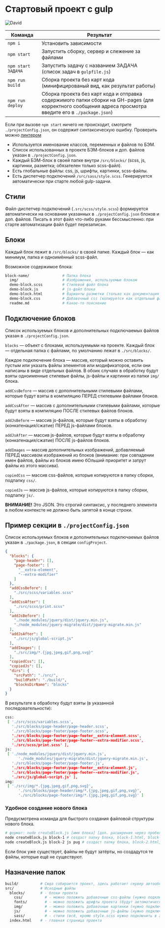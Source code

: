 # Стартовый проект с gulp


![David](https://img.shields.io/david/dev/alekseyburn/ab-start-project?style=flat-square)

<table>
  <thead>
    <tr>
      <th>Команда</th>
      <th>Результат</th>
    </tr>
  </thead>
  <tbody>
    <tr>
      <td width="22%"><code>npm i</code></td>
      <td>Установить зависимости</td>
    </tr>
    <tr>
      <td><code>npm start</code></td>
      <td>Запустить сборку, сервер и слежение за файлами</td>
    </tr>
    <tr>
      <td><code>npm start ЗАДАЧА</code></td>
      <td>Запустить задачу с названием ЗАДАЧА (список задач в <code>gulpfile.js</code>)</td>
    </tr>
    <tr>
      <td><code>npm run build</code></td>
      <td>Сборка проекта без карт кода (минифицированый вид, как результат работы)</td>
    </tr>
    <tr>
      <td><code>npm run deploy</code></td>
      <td>Сборка проекта без карт кода и отправка содержимого папки сборки на GH-pages (для корректного сообщения адреса просмотра введите его в <code>./package.json</code>)</td>
    </tr>
  </tbody>
</table>

Если при вызове `npm start` ничего не происходит, смотрите `./projectConfig.json`, он содержит синтаксическую ошибку. Проверить можно [линтером](http://jsonlint.com/)

- Используется именование классов, переменных и файлов по БЭМ.
- Список использованных в проекте БЭМ-блоков и доп. файлов указан в `./projectConfig.json`.
- Каждый БЭМ-блок в своей папке внутри `/src/blocks/` (scss, js, картинки, разметка; обязателен только scss-файл).
- Есть глобальные файлы: css, js, шрифты, картинки, scss-файлы.
- Есть диспетчер подключений `/src/sass/style.scss`. Генерируется автоматически при старте любой gulp-задачи.


## Стили

Файл-диспетчер подключений (`.src/scss/style.scss`) формируется автоматически на основании указанных в `./projectConfig.json` блоков и доп. файлов. Писать в этот файл что-либо руками бессмысленно: при старте автоматизации файл будет перезаписан.

## Блоки

Каждый блок лежит в `/src/blocks/` в своей папке. Каждый блок — как минимум, папка и одноимённый scss-файл.

Возможное содержимое блока:

```bash
block-name/               # Папка блока
  img/                    # Изображения, используемые блоком
  demo-block.scss         # Стилевой файл блока
  demo-block.js           # js-файл блока
  demo-block.html         # Варианты разметки (только как документация блока или как вставляемый фрагмент)
  demo-block.css          # Добавочный css (копируется как отдельный файл в `build/css`)
  readme.md               # Какое-то пояснение
```


## Подключение блоков

Список используемых блоков и дополнительных подключаемых файлов указан в `./projectConfig.json`.

`blocks` — объект с блоками, используемыми на проекте. Каждый блок — отдельная папка с файлами, по умолчанию лежат в `./src/blocks/`.

Каждое подключение блока — массив, который можно оставить пустым или указать файлы элементов или модификаторов, если они написаны в виде отдельных файлов. В обоих случаях в обработку будут взяты одноименные стилевые файлы, js-файлы и картинки из папки `img/` блока.

`addCssBefore` — массив с дополнительными стилевыми файлами, которые будут взяты в компиляцию ПЕРЕД стилевыми файлами блоков.

`addCssAfter` — массив с дополнительными стилевыми файлами, которые будут взяты в компиляцию ПОСЛЕ стилевых файлов блоков.

`addJsBefore` — массив js-файлов, которые будут взяты в обработку (конкатенация/сжатие) ПЕРЕД js-файлами блоков.

`addJsAfter` — массив js-файлов, которые будут взяты в обработку (конкатенация/сжатие) ПОСЛЕ js-файлов блоков.

`addImages` — массив дополнительных изображений, добавляемый ПЕРЕД массивом изображений из блоков (внимание: при совпадении имен файлов, файлы из блоков имею бОльший приоритет и затрут файлы из этого массива).

`copiedCss` — массив css-файлов, которые копируются в папку сборки, подпапку `css/`.

`copiedJs` — массив js-файлов, которые копируются в папку сборки, подпапку `js/`.

**ВНИМАНИЕ!** Это JSON. Это строгий синтаксис, у последнего элемента в любом контексте не должно быть запятой в конце строки.


## Пример секции в `./projectConfig.json`

Список используемых блоков и дополнительных подключаемых файлов указан в `./package.json`, в секции `configProject`.

```json
{
  "blocks": {
    "page-header": [],
    "page-footer": [
      "__extra-element",
      "--extra-modifier"
    ]
  },
  "addCssBefore": [
    "./src/scss/variables.scss"
  ],
  "addCssAfter": [
    "./src/scss/print.scss"
  ],
  "addJsBefore": [
    "./node_modules/jquery/dist/jquery.min.js",
    "./node_modules/jquery-migrate/dist/jquery-migrate.min.js"
  ],
  "addJsAfter": [
    "./src/js/global-script.js"
  ],
  "addImages": [
    "./src/img/*.{jpg,jpeg,gif,png,svg}"
  ],
  "copiedCss": [],
  "copiedJs": [],
  "dirs": {
    "srcPath": "./src/",
    "buildPath": "./build/",
    "blocksDirName": "blocks"
  }
}
```
В результате в обработку будут взяты (в указанной последовательности):

```bash
css:
 [ './src/scss/variables.scss',
   './src/blocks/page-header/page-header.scss',
   './src/blocks/page-footer/page-footer.scss',
   './src/blocks/page-footer/page-footer__extra-element.scss',
   './src/blocks/page-footer/page-footer--extra-modifier.scss',
   './src/scss/print.scss' ],
js:
 [ './node_modules/jquery/dist/jquery.min.js',
      './node_modules/jquery-migrate/dist/jquery-migrate.min.js',
   './src/blocks/page-footer/page-footer.js',
   './src/blocks/page-footer/page-footer__extra-element.js',
   './src/blocks/page-footer/page-footer--extra-modifier.js',
   './src/js/global-script.js' ],
img:
 [ './src/img/*.{jpg,jpeg,gif,png,svg}',
      './src/blocks/page-header/img/*.{jpg,jpeg,gif,png,svg}',
      './src/blocks/page-footer/img/*.{jpg,jpeg,gif,png,svg}' ]
```


### Удобное создание нового блока

Предусмотрена команда для быстрого создания файловой структуры нового блока.

```bash
# формат: node createBlock.js [имя блока] [доп. расширения через пробел]
node createBlock.js block-1 # создаст папку блока, block-1.html, block-1.scss и подпапку img/ для этого блока
node createBlock.js block-2 js pug # создаст папку блока, block-2.html, block-2.scss, block-2.js, block-2.pug и подпапку img/ для этого блока
```

Если блок уже существует, файлы не будут затёрты, но создадутся те файлы, которые ещё не существуют.


## Назначение папок

```bash
build/          # Сюда собирается проект, здесь работает сервер автообновлений.
src/            # Исходные файлы
  blocks/       # - блоки проекта
    css/          # - можно положить добавочные css-файлы (нужно подключить в copiedCss, иначе игнорируются)
    fonts/        # - можно положить шрифты проекта (будут автоматически скопированы в папку сборки)
    img/          # - можно положить добавочные картинки (нужно подключить в addImages, иначе игнорируются)
    js/           # - можно положить добавочные js-файлы (нужно подключить в addJsBefore или addJsAfter, иначе игнорируются)
    sass/         # - стили (всё, кроме style.scss нужно подключить в addCssBefore или addCssAfter, иначе оно будет проигнорировано)
  index.html    # - главная страница проекта
```
